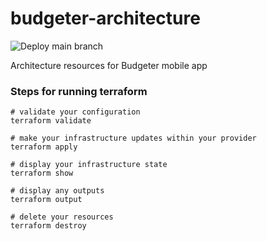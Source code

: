 # budgeter-architecture

![Deploy main branch](https://github.com/cedomir-spalevic/budgeter-api/workflows/Deploy%20main%20branch/badge.svg)

Architecture resources for Budgeter mobile app

### Steps for running terraform

```
# validate your configuration
terraform validate

# make your infrastructure updates within your provider
terraform apply

# display your infrastructure state
terraform show

# display any outputs
terraform output

# delete your resources
terraform destroy
```
